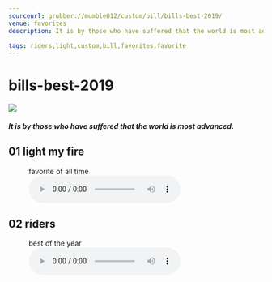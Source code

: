 ```yaml
---
sourceurl: grubber://mumble012/custom/bill/bills-best-2019/
venue: favorites
description: It is by those who have suffered that the world is most advanced. 

tags: riders,light,custom,bill,favorites,favorite
---
```


# bills-best-2019

<div><div><img src="/images/abhdlogo300.png" class="img300" alt="
"/><h4><i>It is by those who have suffered that the world is most advanced.</i></h4><p>
</p></div></div>



<div><h2>01    light my fire</h2><figure><figcaption>favorite of all time</figcaption><audio controls><source src="https://billdonner.com/foobly/lightmyfire.mp3" type="audio/mpeg"/></audio></figure></div><div><h2>02    riders</h2><figure><figcaption>best of the year</figcaption><audio controls><source src="https://billdonner.com/foobly/riders.mp3" type="audio/mpeg"/></audio></figure></div>
